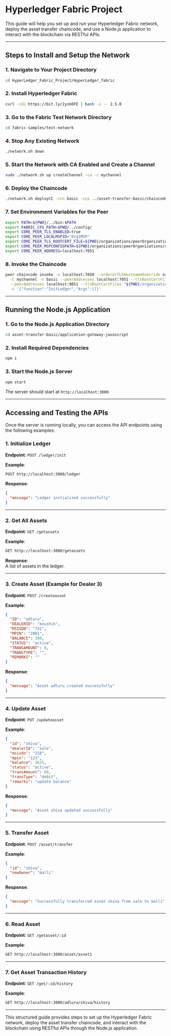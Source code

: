# Hyperledger Fabric Project

This guide will help you set up and run your Hyperledger Fabric network, deploy the asset transfer chaincode, and use a Node.js application to interact with the blockchain via RESTful APIs.

---

## Steps to Install and Setup the Network

### 1. Navigate to Your Project Directory

```bash
cd HyperLedger_Fabric_Project/HyperLedger_fabric
```

### 2. Install Hyperledger Fabric

```bash
curl -sSL https://bit.ly/2ysbOFE | bash -s -- 2.5.0
```

### 3. Go to the Fabric Test Network Directory

```bash
cd fabric-samples/test-network
```

### 4. Stop Any Existing Network

```bash
./network.sh down
```

### 5. Start the Network with CA Enabled and Create a Channel

```bash
sudo ./network.sh up createChannel -ca -c mychannel
```

### 6. Deploy the Chaincode

```bash
./network.sh deployCC -ccn basic -ccp ../asset-transfer-basic/chaincode-javascript -ccl javascript
```

### 7. Set Environment Variables for the Peer

```bash
export PATH=${PWD}/../bin:$PATH
export FABRIC_CFG_PATH=$PWD/../config/
export CORE_PEER_TLS_ENABLED=true
export CORE_PEER_LOCALMSPID="Org1MSP"
export CORE_PEER_TLS_ROOTCERT_FILE=${PWD}/organizations/peerOrganizations/org1.example.com/peers/peer0.org1.example.com/tls/ca.crt
export CORE_PEER_MSPCONFIGPATH=${PWD}/organizations/peerOrganizations/org1.example.com/users/Admin@org1.example.com/msp
export CORE_PEER_ADDRESS=localhost:7051
```

### 8. Invoke the Chaincode

```bash
peer chaincode invoke -o localhost:7050 --ordererTLSHostnameOverride orderer.example.com --tls --cafile "${PWD}/organizations/ordererOrganizations/example.com/orderers/orderer.example.com/msp/tlscacerts/tlsca.example.com-cert.pem" \
  -C mychannel -n basic --peerAddresses localhost:7051 --tlsRootCertFiles "${PWD}/organizations/peerOrganizations/org1.example.com/peers/peer0.org1.example.com/tls/ca.crt" \
  --peerAddresses localhost:9051 --tlsRootCertFiles "${PWD}/organizations/peerOrganizations/org2.example.com/peers/peer0.org2.example.com/tls/ca.crt" \
  -c '{"function":"InitLedger","Args":[]}'
```

---

## Running the Node.js Application

### 1. Go to the Node.js Application Directory

```bash
cd asset-transfer-basic/application-gateway-javascript
```

### 2. Install Required Dependencies

```bash
npm i
```

### 3. Start the Node.js Server

```bash
npm start
```

The server should start at `http://localhost:3000`.

---

## Accessing and Testing the APIs

Once the server is running locally, you can access the API endpoints using the following examples:

### 1. Initialize Ledger

**Endpoint**: `POST /ledger/init`

**Example**:
```bash
POST http://localhost:3000/ledger
```

**Response**:
```json
{
  "message": "Ledger initialized successfully"
}
```

---

### 2. Get All Assets

**Endpoint**: `GET /getassets`

**Example**:
```bash
GET http://localhost:3000/getassets
```

**Response**:  
A list of assets in the ledger.

---

### 3. Create Asset (Example for Dealer 3)

**Endpoint**: `POST /createasset`

**Example**:
```json
{
  "ID": "adluru",
  "DEALERID": "koushik",
  "MSISDN": "741",
  "MPIN": "2001",
  "BALANCE": 300,
  "STATUS": "active",
  "TRANSAMOUNT": 0,
  "TRANSTYPE": "",
  "REMARKS": ""
}
```

**Response**:
```json
{
  "message": "Asset adluru created successfully"
}
```

---

### 4. Update Asset

**Endpoint**: `PUT /updateasset`

**Example**:
```json
{
  "id": "shiva",
  "dealerId": "sale",
  "msisdn": "258",
  "mpin": "123",
  "balance": 3625,
  "status": "active",
  "transAmount": 60,
  "transType": "debit",
  "remarks": "update balance"
}
```

**Response**:
```json
{
  "message": "Asset shiva updated successfully"
}
```

---

### 5. Transfer Asset

**Endpoint**: `POST /asset/transfer`

**Example**:
```json
{
  "id": "shiva",
  "newOwner": "malli"
}
```

**Response**:
```json
{
  "message": "Successfully transferred asset shiva from sale to malli"
}
```

---

### 6. Read Asset

**Endpoint**: `GET /getasset/:id`

**Example**:
```bash
GET http://localhost:3000/asset/asset1
```

---

### 7. Get Asset Transaction History

**Endpoint**: `GET /get/:id/history`

**Example**:
```bash
GET http://localhost:3000/adluru/shiva/history
```

---

This structured guide provides steps to set up the Hyperledger Fabric network, deploy the asset transfer chaincode, and interact with the blockchain using RESTful APIs through the Node.js application.
